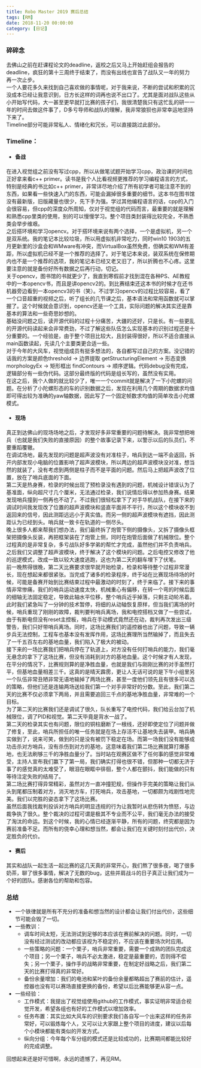 ```yaml
---
title: Robo Master 2019 赛后总结
tags: [RM]
date: 2018-11-20 00:00:00
category: [日记]
---
```

### 碎碎念
去佛山之前在赶课程论文的deadline，返校之后又马上开始赶组会报告的deadline，疯狂的第十三周终于结束了，而没有出线也宣告了战队又一年的努力再一次止步。  
一个人要花多久来找到自己喜欢做的事情呢，对于我来说，不断的尝试和积累的沉没成本已经让我意识到，日方长这样的词再也说不出口了。尤其是面对战队这些从小开始写代码，大一甚至更早就打比赛的孩子们，我很清楚我只有这忙乱的研一一年的时间去做这件事了，D多亏导师和战队的理解，我非常狼狈也非常幸运地坚持下来了。  
Timeline部分可能非常私人、情绪化和冗长，可以直接跳过此部分。

### Timeline：
- #### 备战
在进入视觉组之前没有写过cpp，所以从做笔试题开始学习cpp，政治课的时间也正好拿来看c++ primer。读书是我个人比看视频更推荐的学习编程语言的方式，特别是经典的书比如c++ primer，非常详尽地介绍了所有初学者可能注意不到的东西，如果看一些快速入门的东西，可能会漏掉很多重要的细节。这本书在图书馆没有最新版，旧版藏量也很少，先下手为强。学过其他编程语言的话，cpp的入门会很容易，但cpp的深度众所周知，仅对于视觉组的代码而言，最重要的就是理解和熟悉cpp里类的使用，别的可以慢慢学习。整个项目类封装得比较完全，不熟悉类会举步维艰。  
之后搭环境和学习opencv。对于搭环境来说有两个选择，一个是虚拟机，另一个是双系统。我的笔记本比较垃圾，所以用虚拟机非常吃力，同时win10 1903的五月更新里的沙盒会和WMware有冲突，而VirtualBox虽然免费，但确实和WM有差距，所以虚拟机已经不是一个推荐的选择了。对于笔记本来说，装双系统在保修期内也不是一个推荐的选项，我的笔记本已经又老又旧了，所以折腾也不心疼。这里要注意的就是备份好所有数据之后再行动，切记。  
关于opencv，图书馆的书就更少了，我直到寒假前才找到混在各种PS、AE教程中的一本opencv书，而且是讲opencv2的。到比赛结束还这本书的时候才在还书机器旁边看到一本opencv3的书（笑）。不过学习opencv的过程比较容易，看了一个口音超重的视频之后，听了组长的几节课之后，基本语法和常用函数就可以掌握了。这个时候就会意识到，opencv还是一个工具，实际问题的解决其实还是靠基本的算法和一些奇思妙想的。  
基础没问题之后，读开源代码的过程十分痛苦，大疆的还好，只是长。有一些更乱的开源代码读起来会非常费劲，不过了解这些队伍怎么实现基本的识别过程还是十分重要的。一个经验是，由于整个项目比较大，且封装得很好，所以不适合直接从main函数读起，先读几个主要类更合适一些。  
对于今年的大风车，视觉组成员有挺多想法的，各自都写过自己的方案。没记错的话我的方案是颜色threshold -> 边界提取 getStructuringElement -> 形态变换 morphologyEx -> 矩形框出 findContours -> 顺序逻辑。代码debug没有完成，逻辑部分有一些伪代码。这部分最终版的代码是组长写的，虽然没有实用。  
在这之后，我个人做的就比较少了，唯一一个commit就是解决了一下小陀螺的问题。在分析了小陀螺形态的车的识别数据之后，发现在利用几个周期的数据求均值即可得出较为准确的yaw轴数据，因此写了一个固定帧数求均值的简单攻击小陀螺模式。  

- #### 现场
真正到达佛山的现场场地之后，才发现好多非常重要的问题待解决。我非常想把哨兵（也就是我们失败的直接原因）的整个故事记录下来，以警示以后的队员们，不要重蹈覆辙。  
在调试场地，最先发现的问题是超声波没有对准柱子，哨兵到达一端不会返回，拆开内部发现小电脑的位置影响了超声波模块，所以两边的超声波模块没对准，想当然的就装了，没有考虑到两侧是柱子而不是平面的问题。然后马上把超声波改了位置，放在了哨兵底面的下面。  
第二天是热身赛，检录的时候出现了预检录没有遇到的问题，机械设计错误认为了基准面，纵向超尺寸几个厘米，无法通过检录，我们说情后得以参加热身赛。结果发现哨兵撞到一侧再也不动了。不过我们很轻松拿下了对手华机战队，在接下来的调试时间我发现改了位置的超声波模块和竖直平面并不平行，所以这个模块收不到返回来的信号，因此测距远远小于真实值。而另一侧的超声波模块有遮挡，因此测距认为已经到头。哨兵就一致卡在轨道的一侧尽头。  
晚上很多人都来帮我们想办法，我们最终拆了炮管下侧的摄像头，又拆了摄像头框架把摄像头反装，再把框架装在了炮管上侧，同时在炮管后面做了机械限位。整个过程真的是非常复杂，多亏战队好多学弟的帮忙才完成，虽然他们并不负责哨兵。之后我们又调整了超声波模块，终于解决了这个模块的问题。之后电控又修改了他的巡逻模式，改成一致以较大速度逃跑，这也为第二天的翻车埋下了伏笔。  
前一晚熬得很晚，第二天比赛要求很早就开始检录，检录和等待整个过程非常漫长，现在想起来都很紧张。当完成了诸多的检录程序，终于站在比赛现场待场的时候，可能是备赛开始到比赛结束过程中最激动的时刻了，终于来临了。接下来的事情非常惨痛，我们的哨兵运动速度太快，机械重心有偏移，在转一个弯的时候后面的细轴无法固定稳定，导致此轴水平位移，整个哨兵近乎掉落，只剩主动轮吊着。此时我们紧急叫了一分钟的技术暂停，将细的从动轴恢复原样，但当我们离场的时候，哨兵重现了刚刚的故障，裁判要判哨兵离场，我和电控搭档又做了一些尝试，由于有断电但没有reset主控板，哨兵在手动模式竟然还在动，裁判再次发出三级警告，我们只好带哨兵离场。同时，这场比赛我们的遥控器也出了问题，导致一辆步兵无法控制，工程车也基本没有发挥作用，这场比赛理所当然输掉了，而且失去了一千五百左右的基地血量，我们陷入了极大的被动。  
接下来的一场比赛我们把哨兵停在了轨道上，对方没有任何打哨兵的能力，我们毫无悬念的拿下了这场比赛，但没有消耗到对方的基地血量。这个时候才有人发现，在平分的情况下，比赛规则算的是净胜血量，也就是我们与刚刚比赛的对手虽然打平，但基地血量相差三千。这真的是晴天霹雳，更让人无话可说的是下午小组里另一个队伍非常丑陋非常无语地输掉了两场比赛，甚至一度他们领先且有很多可以选的策略，但他们还是连输两场送给我们第一个对手非常好的分数。至此，我们第二天的比赛不仅必须拿下两局，并且需要追回三千点的基地净胜血量，非常难的一个目标。  
为了第二天的比赛我们还是调试了很久，队长重写了电控代码，我们给云台加了机械限位，调了PID和视觉。第二天毕竟是背水一战了。  
第二天的检录其实也有问题，限位的铜柱磨断了一根线，还好即使定位了问题并做了修复，至此，哨兵所担任的唯一任务就是在场上存活不让基地失去装甲。哨兵确实做到了，说来可笑，做到的只是没有被罚下稳定在场。而第一场我们没有能够成功击杀对方哨兵，没有杀伤到对方的基地，这意味着我们第二场比赛就算打爆基地，也无法刷够三千的净胜血量分了。当时站在观赛区做不了任何事的感觉非常难受，主持人宣布我们赢下了第一局，我们确实打得也很不错，但那种一切都无济于事了的感觉真的太难受了，眼泪在眼眶中徘徊，整个人都在颤抖，我们能做的只有等待注定失败的结局了。  
第二场比赛打得异常精彩，虽然对方一直冲撞犯规，但操作手完美的策略让我们从头到尾都压制着对方，消灭地方车，打死哨兵，攻击基地，一切都颇为戏剧性地完美。我们以完胜的姿态拿下了这场比赛。  
虽然后面我找裁判投诉对方哨兵的明显违规的行为让我暂时从悲伤转为愤怒，与边裁争执了很久。整个裁决的过程可谓是极其不专业而不公平，我们毫无办法的接受了淘汰的命运。到这个时候，我的心情已经逐渐平静，所有的问题，终究都是因为赛前准备不足。而所有的侥幸心理和想当然，都会让我们在关键时刻付出代价，决定胜负的代价。

- #### 赛后
其实和战队一起生活一起比赛的这几天真的非常开心，我们熬了很多夜，喝了很多奶茶，聊了很多事情，解决了无数的bug，这些并肩战斗的日子真正让我们成为一个好的团队。感谢各位的帮助和包容。

### 总结
* 一个铁律就是所有不充分的准备和想当然的设计都会让我们付出代价，这些细节可能会毁了一切。
* 一些教训：
  * 调车时间太短，无法测试到足够的本应该在赛前解决的问题。同时，一切没有经过测试的改动都应该视为不稳定的，不应该在重要场次时应用。
  * 一些策略的问题：一个栗子，哨兵非常重要，需要一个成熟的团队完成这个项目；另一个栗子，哨兵不必太激进，稳定是最重要的，否则得不偿失；另一个栗子，操作手的战略非常重要，在制定好战略之后，我们第二天的比赛打得真的非常好。
  * 备份余量增加：我们的电池和桨叶的备份余量都略超出了赛前的估计，遥控器也没有可以赛场直接更换的备份，希望以后比赛能够更从容一点。
* 一些经验：
  * 工作模式：我提出了视觉组使用github的工作模式，事实证明非常适合视觉开发，希望各组也有好的工作模式以增加效率。
  * 任务布置：其实比如大风车的识别要求我们各自写一个出来这样的任务非常好，可以锻炼每个人，又可以让大家跟上整个项目的进度，建议以后每个小模块都能有类似的开发方式。
  * 纵向分组：今年每个车分组的模式还是比较成功的，比赛期间都能比较好的完成调整。

回想起来还是好可惜啊，永远的遗憾了，再见RM。